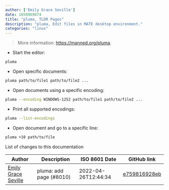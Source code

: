 ```yaml
---
author: ['Emily Grace Seville']
date: 1650969874
title: "pluma, TLDR Pages"
description: "pluma, Edit files in MATE desktop environment."
categories: "linux"
---
```

> More information: <https://manned.org/pluma>.

- Start the editor:

```bash
pluma
```

- Open specific documents:

```bash
pluma path/to/file1 path/to/file2 ...
```

- Open documents using a specific encoding:

```bash
pluma --encoding WINDOWS-1252 path/to/file1 path/to/file2 ...
```

- Print all supported encodings:

```bash
pluma --list-encodings
```

- Open document and go to a specific line:

```bash
pluma +10 path/to/file
```
List of changes to this documentation


Author | Description | ISO 8601 Date | GitHub link
------|-----|-----|-----
[Emily Grace Seville](mailto:emilyseville7cf@gmail.com) | pluma: add page (#8010) | 2022-04-26T12:44:34 | [e759816928eb](https://github.com/tldr-pages/tldr/commit/e759816928ebdbf25dc7d415e2f2bfbaa2993976)

